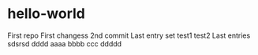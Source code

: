 # hello-world
First repo
First changess
2nd commit
Last entry set
test1
test2
Last entries
sdsrsd
dddd
aaaa
bbbb
ccc
ddddd
